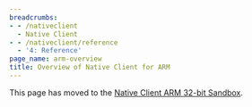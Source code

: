 ```yaml
---
breadcrumbs:
- - /nativeclient
  - Native Client
- - /nativeclient/reference
  - '4: Reference'
page_name: arm-overview
title: Overview of Native Client for ARM
---
```


This page has moved to the [Native Client ARM 32-bit
Sandbox](http://developer.chrome.com/native-client/reference/sandbox_internals/arm-32-bit-sandbox).
